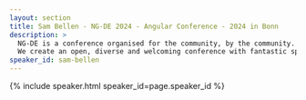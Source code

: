 ```yaml
---
layout: section
title: Sam Bellen - NG-DE 2024 - Angular Conference - 2024 in Bonn
description: >
  NG-DE is a conference organised for the community, by the community.
  We create an open, diverse and welcoming conference with fantastic speakers and a warm and friendly environment. 
speaker_id: sam-bellen
---
```


{% include speaker.html speaker_id=page.speaker_id %}
